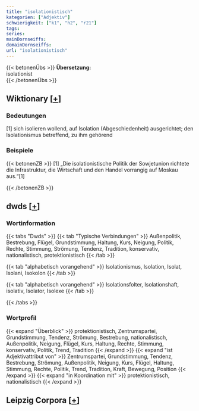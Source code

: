 ```yaml
---
title: "isolationistisch"
kategorien: ["Adjektiv"]
schwierigkeit: ["k1", "h2", "r21"]
tags:
series:
mainDornseiffs:
domainDornseiffs:
url: "isolationistisch"
---
```


{{< betonenÜbs >}}
**Übersetzung:**  
isolationist  
{{< /betonenÜbs >}}

## Wiktionary [[+](https://de.wiktionary.org/wiki/isolationistisch)]

### Bedeutungen
[1] sich isolieren wollend, auf Isolation (Abgeschiedenheit) ausgerichtet; den Isolationismus betreffend, zu ihm gehörend  

### Beispiele
{{< betonenZB >}}
[1] „Die isolationistische Politik der Sowjetunion richtete die Infrastruktur, die Wirtschaft und den Handel vorrangig auf Moskau aus.“[1]  

{{< /betonenZB >}}


## dwds [[+](https://www.dwds.de/wb/isolationistisch)]

### Wortinformation
{{< tabs "Dwds" >}}
{{< tab "Typische Verbindungen" >}}
Außenpolitik, Bestrebung, Flügel, Grundstimmung, Haltung, Kurs, Neigung, Politik, Rechte, Stimmung, Strömung, Tendenz, Tradition, konservativ, nationalistisch, protektionistisch
{{< /tab >}}

{{< tab "alphabetisch vorangehend" >}}
Isolationismus, Isolation, Isolat, Isolani, Isokolon
{{< /tab >}}

{{< tab "alphabetisch vorangehend" >}}
Isolationsfolter, Isolationshaft, isolativ, Isolator, Isolexe
{{< /tab >}}

{{< /tabs >}}

### Wortprofil
{{< expand "Überblick" >}} protektionistisch, Zentrumspartei, Grundstimmung, Tendenz, Strömung, Bestrebung, nationalistisch, Außenpolitik, Neigung, Flügel, Kurs, Haltung, Rechte, Stimmung, konservativ, Politik, Trend, Tradition {{< /expand >}}
{{< expand "ist Adjektivattribut von" >}} Zentrumspartei, Grundstimmung, Tendenz, Bestrebung, Strömung, Außenpolitik, Neigung, Kurs, Flügel, Haltung, Stimmung, Rechte, Politik, Trend, Tradition, Kraft, Bewegung, Position {{< /expand >}}
{{< expand "in Koordination mit" >}} protektionistisch, nationalistisch {{< /expand >}}

## Leipzig Corpora [[+](https://corpora.uni-leipzig.de/en/res?word=isolationistisch&corpusId=deu_newscrawl-public_2018)]

